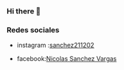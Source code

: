 ### Hi there 👋
### Redes sociales 
- instagram :[sanchez211202](https://www.instagram.com/sanchez211202/)

- facebook:[Nicolas Sanchez Vargas](https://www.facebook.com/nicolas.sanches.9066/)




<!--
**nisanvar/nisanvar** is a ✨ _special_ ✨ repository because its `README.md` (this file) appears on your GitHub profile.

Here are some ideas to get you started:

- 🔭 I’m currently working on ...
- 🌱 I’m currently learning ...
- 👯 I’m looking to collaborate on ...
- 🤔 I’m looking for help with ...
- 💬 Ask me about ...
- 📫 How to reach me: ...
- 😄 Pronouns: ...
- ⚡ Fun fact: ...
-->
